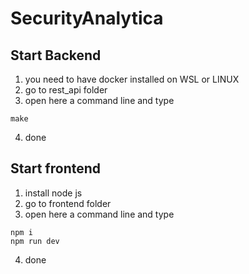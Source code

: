 # **SecurityAnalytica**

## **Start Backend**

1. you need to have docker installed on WSL or LINUX
2. go to rest_api folder
3. open here a command line and type

```
make
```

4. done

## **Start frontend**

1. install node js
2. go to frontend folder
3. open here a command line and type

```
npm i
npm run dev
```
4. done
